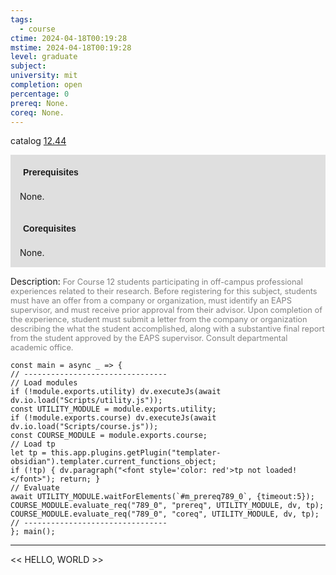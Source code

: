 ```yaml
---
tags:
  - course
ctime: 2024-04-18T00:19:28
mstime: 2024-04-18T00:19:28
level: graduate
subject: 
university: mit
completion: open
percentage: 0
prereq: None.
coreq: None.
---
```


catalog [12.44](http://student.mit.edu/catalog/m12b.html#12.44)

<span style="display: block; padding: 15px; background-color: rgb(100, 100, 100, 0.2);"><font id="m_prereq789_0" style="display: block; font-family: Arial, sans-serif; font-weight: bold; padding: 5px">Prerequisites</font><br><span id="prereq789_0">None.</span></span>
<span style="display: block; padding: 15px; background-color: rgb(100, 100, 100, 0.2);"><font id="m_coreq789_0" style="display: block; font-family: Arial, sans-serif; font-weight: bold; padding: 5px">Corequisites</font><br><span id="coreq789_0">None.</span></span>

<font style="">Description:</font>
<font style="color: grey; font-size: 0.8rem;">For Course 12 students participating in off-campus professional experiences related to their research. Before registering for this subject, students must have an offer from a company or organization, must identify an EAPS supervisor, and must receive prior approval from their advisor. Upon completion of the experience, student must submit a letter from the company or organization describing the what the student accomplished, along with a substantive final report from the student approved by the EAPS supervisor. Consult departmental academic office.</font>

```dataviewjs
const main = async _ => {
// --------------------------------
// Load modules
if (!module.exports.utility) dv.executeJs(await dv.io.load("Scripts/utility.js"));
const UTILITY_MODULE = module.exports.utility;
if (!module.exports.course) dv.executeJs(await dv.io.load("Scripts/course.js"));
const COURSE_MODULE = module.exports.course;
// Load tp
let tp = this.app.plugins.getPlugin("templater-obsidian").templater.current_functions_object;
if (!tp) { dv.paragraph("<font style='color: red'>tp not loaded!</font>"); return; }
// Evaluate
await UTILITY_MODULE.waitForElements(`#m_prereq789_0`, {timeout:5});
COURSE_MODULE.evaluate_req("789_0", "prereq", UTILITY_MODULE, dv, tp);
COURSE_MODULE.evaluate_req("789_0", "coreq", UTILITY_MODULE, dv, tp);
// --------------------------------
}; main();
```

---

<< HELLO, WORLD >>
